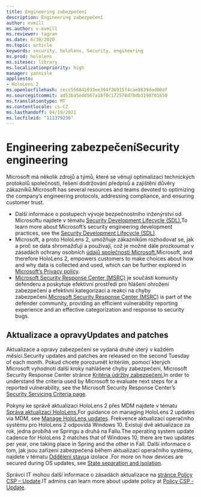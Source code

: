```yaml
---
title: Engineering zabezpečení
description: Engineering zabezpečení
author: evmill
ms.author: v-evmill
ms.reviewer: tagran
ms.date: 6/30/2020
ms.topic: article
keywords: security, hololens, Security, engineering
ms.prod: hololens
ms.sitesec: library
ms.localizationpriority: high
manager: yannisle
appliesto:
- HoloLens 2
ms.openlocfilehash: cecc556841033ee394f36915f4cae8839dad08df
ms.sourcegitcommit: ad53ba5edd567a18f0c172578d78db3190701650
ms.translationtype: MT
ms.contentlocale: cs-CZ
ms.lasthandoff: 04/19/2021
ms.locfileid: "111379236"
---
```

# <a name="security-engineering"></a><span data-ttu-id="8f78e-104">Engineering zabezpečení</span><span class="sxs-lookup"><span data-stu-id="8f78e-104">Security engineering</span></span>

<span data-ttu-id="8f78e-105">Microsoft má několik zdrojů a týmů, které se věnují optimalizaci technických protokolů společnosti, řešení dodržování předpisů a zajištění důvěry zákazníků.</span><span class="sxs-lookup"><span data-stu-id="8f78e-105">Microsoft has several resources and teams devoted to optimizing the company’s engineering protocols, addressing compliance, and ensuring customer trust.</span></span> 

  * <span data-ttu-id="8f78e-106">Další informace o postupech vývoje bezpečnostního inženýrství od Microsoftu najdete v tématu [Security Development Lifecycle (SDL).](https://www.microsoft.com/securityengineering/sdl)</span><span class="sxs-lookup"><span data-stu-id="8f78e-106">To learn more about Microsoft’s security engineering development practices, see the [Security Development Lifecycle (SDL)](https://www.microsoft.com/securityengineering/sdl).</span></span>
  * <span data-ttu-id="8f78e-107">Microsoft, a proto HoloLens 2, umožňuje zákazníkům rozhodovat se, jak a proč se data shromažďují a používají, což je možné dále prozkoumat v zásadách ochrany osobních [údajů společnosti Microsoft.](https://privacy.microsoft.com/)</span><span class="sxs-lookup"><span data-stu-id="8f78e-107">Microsoft, and therefore HoloLens 2, empowers customers to make choices about how and why data is collected and used, which can be further explored in [Microsoft’s Privacy policy](https://privacy.microsoft.com/).</span></span> 
  * <span data-ttu-id="8f78e-108">[Microsoft Security Response Center (MSRC)](https://www.microsoft.com/msrc) je součástí komunity defenderu a poskytuje efektivní prostředí pro hlášení ohrožení zabezpečení a efektivní kategorizaci a reakci na chyby zabezpečení.</span><span class="sxs-lookup"><span data-stu-id="8f78e-108">[Microsoft Security Response Center (MSRC)](https://www.microsoft.com/msrc) is part of the defender community, providing an efficient vulnerability reporting experience and an effective categorization and response to security bugs.</span></span> 

## <a name="updates-and-patches"></a><span data-ttu-id="8f78e-109">Aktualizace a opravy</span><span class="sxs-lookup"><span data-stu-id="8f78e-109">Updates and patches</span></span>

<span data-ttu-id="8f78e-110">Aktualizace a opravy zabezpečení se vydaná druhé úterý v každém měsíci.</span><span class="sxs-lookup"><span data-stu-id="8f78e-110">Security updates and patches are released on the second Tuesday of each month.</span></span> <span data-ttu-id="8f78e-111">Pokud chcete porozumět kritériím, pomocí kterých Microsoft vyhodnotí další kroky nahlášené chyby zabezpečení, Microsoft Security Response Center stránce [Kritéria údržby zabezpečení.](https://www.microsoft.com/msrc/windows-security-servicing-criteria)</span><span class="sxs-lookup"><span data-stu-id="8f78e-111">In order to understand the criteria used by Microsoft to evaluate next steps for a reported vulnerability, see the Microsoft Security Response Center’s [Security Servicing Criteria page](https://www.microsoft.com/msrc/windows-security-servicing-criteria).</span></span> 

<span data-ttu-id="8f78e-112">Pokyny ke správě aktualizací HoloLens 2 přes MDM najdete v tématu [Správa aktualizací HoloLens.](https://docs.microsoft.com/hololens/hololens-updates)</span><span class="sxs-lookup"><span data-stu-id="8f78e-112">For guidance on managing HoloLens 2 updates via MDM, see [Manage HoloLens updates](https://docs.microsoft.com/hololens/hololens-updates).</span></span> <span data-ttu-id="8f78e-113">Frekvence aktualizací operačního systému pro HoloLens 2 odpovídá Windows 10. Existují dvě aktualizace za rok, jedna probíhá ve Springu a druhá na Fallu.</span><span class="sxs-lookup"><span data-stu-id="8f78e-113">The operating system update cadence for HoloLens 2 matches that of Windows 10; there are two updates per year, one taking place in Spring and the other in Fall.</span></span> <span data-ttu-id="8f78e-114">Další informace o tom, jak jsou zařízení zabezpečená během aktualizací operačního systému, najdete v tématu [Oddělení stavu](security-state-separation-isolation.md)a izolace .</span><span class="sxs-lookup"><span data-stu-id="8f78e-114">For more on how devices are secured during OS updates, see [State separation and isolation](security-state-separation-isolation.md).</span></span> 

<span data-ttu-id="8f78e-115">Správci IT mohou další informace o zásadách aktualizace na [stránce Policy CSP – Update](https://docs.microsoft.com/windows/client-management/mdm/policy-csp-update).</span><span class="sxs-lookup"><span data-stu-id="8f78e-115">IT admins can learn more about update policy at [Policy CSP - Update](https://docs.microsoft.com/windows/client-management/mdm/policy-csp-update).</span></span> 
